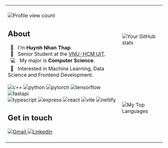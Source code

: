 <table>
  <tr>
    <td rowspan="2">
      <br/>
      <img alt="Profile view count" src="https://komarev.com/ghpvc/?username=hnthap&color=blue" />
      <h2> About </h2>
      &nbsp; 👋 &nbsp; I'm <strong>Huynh Nhan Thap</strong>.<br/>
      &nbsp; 🏫 &nbsp; Senior Student at the <a href="https://en.uit.edu.vn">VNU-HCM UIT</a>.</br>
      &nbsp; 💻 &nbsp; My major is <strong>Computer Science</strong>.<br/>
      &nbsp; 🧩 &nbsp; Interested in Machine Learning, Data Science and Frontend Development.<br/>
      <br/>
      <img alt="c++" src="https://img.shields.io/badge/-C%2B%2B-00599C?style=flat-square&logo=cplusplus&logoColor=white" />
      <img alt="python" src="https://img.shields.io/badge/-Python-3776AB?style=flat-square&logo=python&logoColor=white" />
      <img alt="pytorch" src="https://img.shields.io/badge/-PyTorch-EE4C2C?style=flat-square&logo=PyTorch&logoColor=white" />
      <img alt="tensorflow" src="https://img.shields.io/badge/-TensorFlow-FF6F00?style=flat-square&logo=TensorFlow&logoColor=white" />
<!--       <img alt="opencv" src="https://img.shields.io/badge/-OpenCV-5C3EE8?style=flat-square&logo=OpenCV&logoColor=white" /> -->
      <img alt="fastapi" src="https://img.shields.io/badge/-FastAPI-009688?style=flat-square&logo=FastAPI&logoColor=white" />
      <br/>
      <img alt="typescript" src="https://img.shields.io/badge/-TypeScript-007ACC?style=flat-square&logo=typescript&logoColor=white" />
      <img alt="express" src="https://img.shields.io/badge/-ExpressJS-gray?style=flat-square&logo=Express&logoColor=white" />
      <img alt="react" src="https://img.shields.io/badge/-React-45b8d8?style=flat-square&logo=react&logoColor=white" />
      <img alt="vite" src="https://img.shields.io/badge/-Vite-646CFF?style=flat-square&logo=Vite&logoColor=white" />
      <img alt="netlify" src="https://img.shields.io/badge/-Netlify-00C7B7?style=flat-square&logo=Netlify&logoColor=white" />
<!--       <img alt="sqlite" src="https://img.shields.io/badge/-SQLite-003B57?style=flat-square&logo=SQLite&logoColor=white" /> -->
      <h2> Get in touch </h2>
      <a href="mailto:huynhnhanthap@gmail.com">
        <img alt="Gmail" src="https://img.shields.io/badge/-Gmail-orange?style=flat-square&logo=Gmail&logoColor=white" />
      </a>
      <a href="https://www.linkedin.com/in/huynh-nhan-t-4ab735337/">
        <img alt="LinkedIn" src="https://img.shields.io/badge/-LinkedIn-blue?style=flat-square&logo=Linkedin&logoColor=white" />
      </a>
      <br/>
      &nbsp;
    </td>
    <td>
      <img alt="Your GitHub stats" src="https://github-readme-stats.vercel.app/api?username=hnthap&layout=compact&show_icons=true&hide_border=true" />
    </td>
  </tr>
  <tr>
    <td>
      <img alt="My Top Languages" src="https://github-readme-stats.vercel.app/api/top-langs/?username=hnthap&layout=compact&show_icons=true&hide_border=true" />
    </td>
  </tr>
</table>

<!--
## Skills

### Languages

![C](https://img.shields.io/badge/-C-A8B9CC?style=flat-square&logo=C&logoColor=white)
![C++](https://img.shields.io/badge/-C%2B%2B-00599C?style=flat-square&logo=cplusplus&logoColor=white)
![JavaScript](https://img.shields.io/badge/-JavaScript-f7df1c?style=flat-square&logo=javascript&logoColor=black)
![TypeScript](https://img.shields.io/badge/-TypeScript-007ACC?style=flat-square&logo=typescript&logoColor=white)
![C# .NET](https://img.shields.io/badge/-.NET-512BD4?style=flat-square&logo=dotnet&logoColor=white)
![Python](https://img.shields.io/badge/-Python-3776AB?style=flat-square&logo=python&logoColor=white)
![R](https://img.shields.io/badge/-R-276DC3?style=flat-square&logo=R&logoColor=white)
![Java](https://img.shields.io/badge/-Java-blue?style=flat-square&logo=c-sharp&logoColor=white)
![HTML5](https://img.shields.io/badge/-HTML5-E34F26?style=flat-square&logo=html5&logoColor=white)
![CSS3](https://img.shields.io/badge/-CSS3-1572B6?style=flat-square&logo=css3&logoColor=white)
![Rust](https://img.shields.io/badge/-Rust-000000?style=flat-square&logo=Rust&logoColor=white)
![GNU Bash](https://img.shields.io/badge/-GNU%20Bash-4EAA25?style=flat-square&logo=gnubash&logoColor=white)
![PowerShell](https://img.shields.io/badge/-PowerShell-skyblue?style=flat-square&logo=PowerShell&logoColor=white)
![LaTeX](https://img.shields.io/badge/-LaTeX-008080?style=flat-square&logo=latex&logoColor=white)

### Machine Learning

![PyTorch](https://img.shields.io/badge/-PyTorch-EE4C2C?style=flat-square&logo=PyTorch&logoColor=white)
![TensorFlow](https://img.shields.io/badge/-TensorFlow-FF6F00?style=flat-square&logo=TensorFlow&logoColor=white)
![Keras](https://img.shields.io/badge/-Keras-D00000?style=flat-square&logo=Keras&logoColor=white)
![OpenCV](https://img.shields.io/badge/-OpenCV-5C3EE8?style=flat-square&logo=OpenCV&logoColor=white)
![NumPy](https://img.shields.io/badge/-NumPy-013243?style=flat-square&logo=NumPy&logoColor=white)
![Pandas](https://img.shields.io/badge/-Pandas-150458?style=flat-square&logo=Pandas&logoColor=white)
![Jupyter](https://img.shields.io/badge/-Jupyter-F37626?style=flat-square&logo=Jupyter&logoColor=white)

### Databases & Applications

![SQLite](https://img.shields.io/badge/-SQLite-003B57?style=flat-square&logo=SQLite&logoColor=white)
![MySQL](https://img.shields.io/badge/-MySQL-4479A1?style=flat-square&logo=MySQL&logoColor=white)
![Microsoft SQL Server](https://img.shields.io/badge/-Microsoft%20SQL%20Server-5294E2?style=flat-square&logo=MSSQL&logoColor=white)

![Nodejs](https://img.shields.io/badge/-NodeJS-43853d?style=flat-square&logo=Node.js&logoColor=white)
![Express](https://img.shields.io/badge/-ExpressJS-000000?style=flat-square&logo=Express&logoColor=white)
![FastAPI](https://img.shields.io/badge/-FastAPI-009688?style=flat-square&logo=FastAPI&logoColor=white)
![Vite](https://img.shields.io/badge/-Vite-646CFF?style=flat-square&logo=Vite&logoColor=white)
![CMake](https://img.shields.io/badge/-CMake-064F8C?style=flat-square&logo=cmake&logoColor)
![dotenv](https://img.shields.io/badge/-.ENV-ECD53F?style=flat-square&logo=dotenv&logoColor=white)
![Gradle](https://img.shields.io/badge/-Gradle-02303A?style=flat-square&logo=Gradle&logoColor=white)
![Selenium](https://img.shields.io/badge/-Selenium-43B02A?style=flat-square&logo=Selenium&logoColor=white)
![Expo](https://img.shields.io/badge/-Expo-000020?style=flat-square&logo=Expo&logoColor=white)
![Streamlit](https://img.shields.io/badge/-Streamlit-FF4B4B?style=flat-square&logo=Streamlit&logoColor=white)
![github actions](https://img.shields.io/badge/-GitHub_Actions-2088FF?style=flat-square&logo=github-actions&logoColor=white)
![Netlify](https://img.shields.io/badge/-Netlify-00C7B7?style=flat-square&logo=Netlify&logoColor=white)

![OpenGL](https://img.shields.io/badge/-OpenGL-5586A4?style=flat-square&logo=OpenGL&logoColor=white)
![ThreeJS](https://img.shields.io/badge/-ThreeJS-000000?style=flat-square&logo=Three.JS&logoColor=white)
![React](https://img.shields.io/badge/-React-45b8d8?style=flat-square&logo=react&logoColor=white)
![Styled Components](https://img.shields.io/badge/-Styled_Components-db7092?style=flat-square&logo=styled-components&logoColor=white)
![Tailwind CSS](https://img.shields.io/badge/-Tailwind%20CSS-06B6D4?style=flat-square&logo=tailwindcss&logoColor=white)

### Tools

![VS Code](https://img.shields.io/badge/-Visual%20Studio%20Code-blue?style=flat-square&logo=VS%20Code&logoColor=white)
![git](https://img.shields.io/badge/-Git-F05032?style=flat-square&logo=git&logoColor=white)
![Docker](https://img.shields.io/badge/-Docker-46a2f1?style=flat-square&logo=docker&logoColor=white)
![npm](https://img.shields.io/badge/-NPM-CB3837?style=flat-square&logo=npm&logoColor=white)
![pip](https://img.shields.io/badge/-PyPI-3775A9?style=flat-square&logo=PyPI&logoColor=white)
![choco](https://img.shields.io/badge/-Chocolatey-80B5E3?style=flat-square&logo=Chocolatey&logoColor=white)
![Google Docs](https://img.shields.io/badge/-Google%20Docs-4285F4?style=flat-square&logo=google%20docs&logoColor=white)
![Google Sheets](https://img.shields.io/badge/-Google%20Sheets-34A853?style=flat-square&logo=google%20sheets&logoColor=white)
![Google Slides](https://img.shields.io/badge/-Google%20Slides-FBBC04?style=flat-square&logo=google%20slides&logoColor=white)
![7Zip](https://img.shields.io/badge/-7Zip-000000?style=flat-square&logo=7Zip&logoColor=white)
![Canva](https://img.shields.io/badge/-Canva-00C4CC?style=flat-square&logo=canva&logoColor=white)
![RStudio IDE](https://img.shields.io/badge/-RStudio%20IDE-75AADB?style=flat-square&logo=rstudioide&logoColor=white)
![Nano](https://img.shields.io/badge/-Nano-4A90E2?style=flat-square&logo=Nano&logoColor=white)
![VS](https://img.shields.io/badge/-Visual%20Studio-512BD4?style=flat-square&logo=VS&logoColor=white)
![googledrive](https://img.shields.io/badge/-Google_Drive-4285F4?style=flat-square&logo=googledrive&logoColor=white)
![Overleaf](https://img.shields.io/badge/-Overleaf-47A141?style=flat-square&logo=Overleaf&logoColor=white)

-->

<!-- ![Your GitHub stats](https://github-readme-stats.vercel.app/api?username=hnthap&layout=compact&theme=dark&show_icons=true&text_bold=false&hide_border=true) -->
<!-- [![GitHub Streak](https://github-readme-streak-stats.herokuapp.com?user=hnthap&theme=dark&hide_border=true)](https://git.io/streak-stats) -->

<!---
hnthap/hnthap is a ✨ special ✨ repository because its `README.md` (this file) appears on your GitHub profile.
You can click the Preview link to take a look at your changes.
--->
